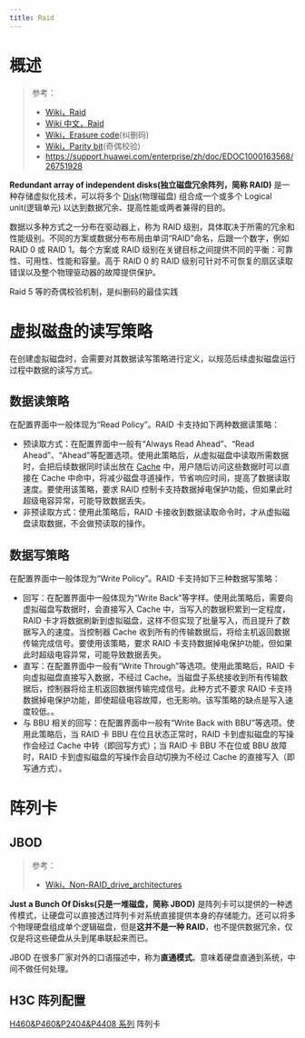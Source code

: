 ```yaml
---
title: Raid
---
```


# 概述

> 参考：
>
> - [Wiki，Raid](https://en.wikipedia.org/wiki/RAID)
> - [Wiki 中文，Raid](https://zh.wikipedia.org/wiki/RAID)
> - [Wiki，Erasure code](https://en.wikipedia.org/wiki/Erasure_code)(纠删码)
> - [Wiki，Parity bit](https://en.wikipedia.org/wiki/Parity_bit)(奇偶校验)
> - <https://support.huawei.com/enterprise/zh/doc/EDOC1000163568/26751928>

**Redundant array of independent disks(独立磁盘冗余阵列，简称 RAID)** 是一种存储虚拟化技术，可以将多个 [Disk](/docs/0.计算机/Disk/Disk.md)(物理磁盘) 组合成一个或多个 Logical unit(逻辑单元) 以达到数据冗余、提高性能或两者兼得的目的。

数据以多种方式之一分布在驱动器上，称为 RAID 级别，具体取决于所需的冗余和性能级别。不同的方案或数据分布布局由单词“RAID”命名，后跟一个数字，例如 RAID 0 或 RAID 1。每个方案或 RAID 级别在关键目标之间提供不同的平衡：可靠性、可用性、性能和容量。高于 RAID 0 的 RAID 级别可针对不可恢复的扇区读取错误以及整个物理驱动器的故障提供保护。

Raid 5 等的奇偶校验机制，是纠删码的最佳实践

# 虚拟磁盘的读写策略

在创建虚拟磁盘时，会需要对其数据读写策略进行定义，以规范后续虚拟磁盘运行过程中数据的读写方式。

## 数据读策略

在配置界面中一般体现为“Read Policy”。RAID 卡支持如下两种数据读策略：

- 预读取方式：在配置界面中一般有“Always Read Ahead”、“Read Ahead”、“Ahead”等配置选项。使用此策略后，从虚拟磁盘中读取所需数据时，会把后续数据同时读出放在 [Cache](/docs/8.通用技术/Cache.md) 中，用户随后访问这些数据时可以直接在 Cache 中命中，将减少磁盘寻道操作，节省响应时间，提高了数据读取速度。要使用该策略，要求 RAID 控制卡支持数据掉电保护功能，但如果此时超级电容异常，可能导致数据丢失。
- 非预读取方式：使用此策略后，RAID 卡接收到数据读取命令时，才从虚拟磁盘读取数据，不会做预读取的操作。

## 数据写策略

在配置界面中一般体现为“Write Policy”。RAID 卡支持如下三种数据写策略：

- 回写：在配置界面中一般体现为“Write Back”等字样。使用此策略后，需要向虚拟磁盘写数据时，会直接写入 Cache 中，当写入的数据积累到一定程度，RAID 卡才将数据刷新到虚拟磁盘，这样不但实现了批量写入，而且提升了数据写入的速度。当控制器 Cache 收到所有的传输数据后，将给主机返回数据传输完成信号。要使用该策略，要求 RAID 卡支持数据掉电保护功能，但如果此时超级电容异常，可能导致数据丢失。
- 直写：在配置界面中一般有“Write Through”等选项。使用此策略后，RAID 卡向虚拟磁盘直接写入数据，不经过 Cache。当磁盘子系统接收到所有传输数据后，控制器将给主机返回数据传输完成信号。此种方式不要求 RAID 卡支持数据掉电保护功能，即使超级电容故障，也无影响。该写策略的缺点是写入速度较低。。
- 与 BBU 相关的回写：在配置界面中一般有“Write Back with BBU”等选项。使用此策略后，当 RAID 卡 BBU 在位且状态正常时，RAID 卡到虚拟磁盘的写操作会经过 Cache 中转（即回写方式）；当 RAID 卡 BBU 不在位或 BBU 故障时，RAID 卡到虚拟磁盘的写操作会自动切换为不经过 Cache 的直接写入（即写通方式）。

# 阵列卡

## JBOD

> 参考：
>
> - [Wiki，Non-RAID_drive_architectures](https://en.wikipedia.org/wiki/Non-RAID_drive_architectures)

**Just a Bunch Of Disks(只是一堆磁盘，简称 JBOD)** 是阵列卡可以提供的一种透传模式，让硬盘可以直接透过阵列卡对系统直接提供本身的存储能力。还可以将多个物理硬盘组成单个逻辑磁盘，但是**这并不是一种 RAID**，也不提供数据冗余，仅仅是将这些硬盘从头到尾串联起来而已。

JBOD 在很多厂家对外的口语描述中，称为**直通模式**。意味着硬盘直通到系统，中间不做任何处理。

## H3C 阵列配置

[H460&P460&P2404&P4408 系列](http://www.h3c.com/cn/d_202201/1526857_30005_0.htm#_Toc92721209) 阵列卡
